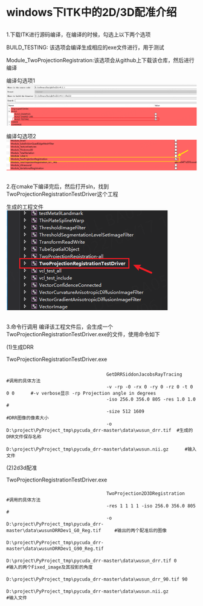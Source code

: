 # windows下ITK中的2D/3D配准介绍
##
1.下载ITK进行源码编译，在编译的时候，勾选上以下两个选项

BUILD_TESTING: 该选项会编译生成相应的exe文件进行，用于测试

Module_TwoProjectionRegistration:该选项会从github上下载该仓库，然后进行编译

编译勾选项1
![Example](./img/编译ITK勾选项1.png)

编译勾选项2
![Example](./img/编译ITK勾选项2.png)

##
2.在cmake下编译完后，然后打开sln，找到TwoProjectionRegistrationTestDriver这个工程

生成的工程文件
![Example](./img/3.png)

##
3.命令行调用
编译该工程文件后，会生成一个TwoProjectionRegistrationTestDriver.exe的文件，使用命令如下

(1)生成DRR

TwoProjectionRegistrationTestDriver.exe  
###
                                         GetDRRSiddonJacobsRayTracing              #调用的具体方法
                                         -v -rp -0 -rx 0 -ry 0 -rz 0 -t 0 0 0      #-v verbose显示 -rp Projection angle in degrees
                                         -iso 256.0 356.0 805 -res 1.0 1.0         #
                                         -size 512 1609                            #DRR图像的像素大小
                                         -o D:\project\PyProject_tmp\pycuda_drr-master\data\wusun_drr.tif  #生成的DRR文件保存名称
                                         D:\project\PyProject_tmp\pycuda_drr-master\data\wusun.nii.gz      #输入文件

(2)2d3d配准

TwoProjectionRegistrationTestDriver.exe  
####
                                         TwoProjection2D3DRegistration             #调用的具体方法
                                         -res 1 1 1 1 -iso 256.0 356.0 805         #
                                         -o D:\project\PyProject_tmp\pycuda_drr-master\data\wusunDRRDev1_G0_Reg.tif     #输出的两个配准后的图像
                                            D:\project\PyProject_tmp\pycuda_drr-master\data\wusunDRRDev1_G90_Reg.tif 
                                         D:\project\PyProject_tmp\pycuda_drr-master\data\wusun_drr.tif 0                #输入的两个Fixed_image及其投影的角度
                                         D:\project\PyProject_tmp\pycuda_drr-master\data\wusun_drr_90.tif 90
                                         D:\project\PyProject_tmp\pycuda_drr-master\data\wusun.nii.gz                   #输入文件